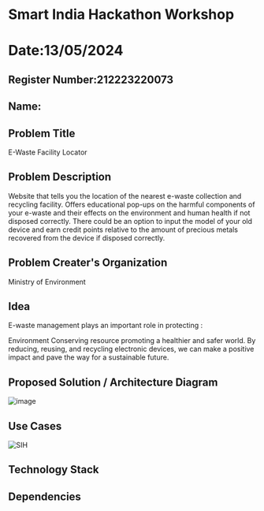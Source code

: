 # Smart India Hackathon Workshop
# Date:13/05/2024
## Register Number:212223220073
## Name:
## Problem Title
E-Waste Facility Locator
## Problem Description
Website that tells you the location of the nearest e-waste collection and recycling facility. Offers educational pop-ups on the harmful components of your e-waste and their effects on the environment and human health if not disposed correctly. There could be an option to input the model of your old device and earn credit points relative to the amount of precious metals recovered from the device if disposed correctly.
## Problem Creater's Organization
Ministry of Environment

## Idea
E-waste management plays an important role in protecting :

Environment Conserving resource promoting a healthier and safer world. By reducing, reusing, and recycling electronic devices, we can make a positive impact and pave the way for a sustainable future.

## Proposed Solution / Architecture Diagram
![image](https://github.com/Pavithrasaravanakumar/SIHPS/assets/150664013/680c0282-e21f-4742-b1e9-0a036e05e9d4)


## Use Cases
![SIH](https://github.com/Pavithrasaravanakumar/SIHPS/assets/150664013/356ec419-f297-4918-abaa-449d26b71287)


## Technology Stack


## Dependencies


